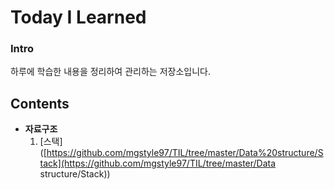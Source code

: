 # Today I Learned

### Intro

하루에 학습한 내용을 정리하여 관리하는 저장소입니다.



## Contents

- **자료구조**
  1. [스택]([https://github.com/mgstyle97/TIL/tree/master/Data%20structure/Stack](https://github.com/mgstyle97/TIL/tree/master/Data structure/Stack))